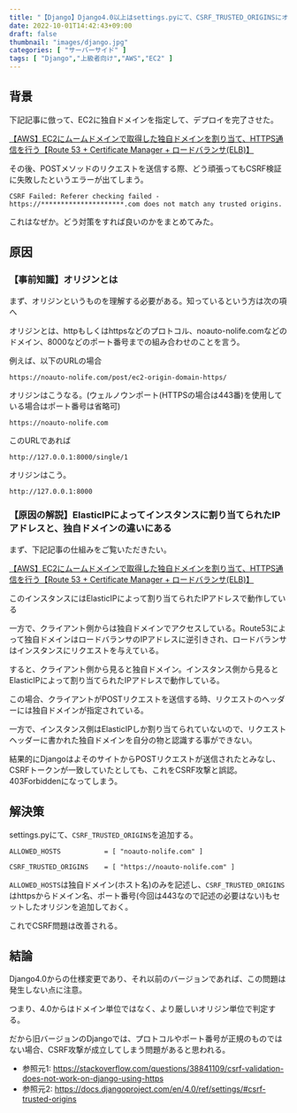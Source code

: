 ```yaml
---
title: "【Django】Django4.0以上はsettings.pyにて、CSRF_TRUSTED_ORIGINSにオリジンを指定しないとPOSTリクエスト時に403Forbiddenになる"
date: 2022-10-01T14:42:43+09:00
draft: false
thumbnail: "images/django.jpg"
categories: [ "サーバーサイド" ]
tags: [ "Django","上級者向け","AWS","EC2" ]
---
```



## 背景

下記記事に倣って、EC2に独自ドメインを指定して、デプロイを完了させた。

[【AWS】EC2にムームドメインで取得した独自ドメインを割り当て、HTTPS通信を行う【Route 53 + Certificate Manager + ロードバランサ(ELB)】](/post/ec2-origin-domain-https/)

その後、POSTメソッドのリクエストを送信する際、どう頑張ってもCSRF検証に失敗したというエラーが出てしまう。


    CSRF Failed: Referer checking failed - https://*********************.com does not match any trusted origins.


これはなぜか。どう対策をすれば良いのかをまとめてみた。

## 原因


### 【事前知識】オリジンとは

まず、オリジンというものを理解する必要がある。知っているという方は次の項へ

オリジンとは、httpもしくはhttpsなどのプロトコル、noauto-nolife.comなどのドメイン、8000などのポート番号までの組み合わせのことを言う。

例えば、以下のURLの場合
    
    https://noauto-nolife.com/post/ec2-origin-domain-https/

オリジンはこうなる。(ウェルノウンポート(HTTPSの場合は443番)を使用している場合はポート番号は省略可)

    https://noauto-nolife.com

このURLであれば

    http://127.0.0.1:8000/single/1

オリジンはこう。

    http://127.0.0.1:8000


### 【原因の解説】ElasticIPによってインスタンスに割り当てられたIPアドレスと、独自ドメインの違いにある

まず、下記記事の仕組みをご覧いただきたい。

[【AWS】EC2にムームドメインで取得した独自ドメインを割り当て、HTTPS通信を行う【Route 53 + Certificate Manager + ロードバランサ(ELB)】](/post/ec2-origin-domain-https/)

このインスタンスにはElasticIPによって割り当てられたIPアドレスで動作している

一方で、クライアント側からは独自ドメインでアクセスしている。Route53によって独自ドメインはロードバランサのIPアドレスに逆引きされ、ロードバランサはインスタンスにリクエストを与えている。

すると、クライアント側から見ると独自ドメイン。インスタンス側から見るとElasticIPによって割り当てられたIPアドレスで動作している。

この場合、クライアントがPOSTリクエストを送信する時、リクエストのヘッダーには独自ドメインが指定されている。

一方で、インスタンス側はElasticIPしか割り当てられていないので、リクエストヘッダーに書かれた独自ドメインを自分の物と認識する事ができない。

結果的にDjangoはよそのサイトからPOSTリクエストが送信されたとみなし、CSRFトークンが一致していたとしても、これをCSRF攻撃と誤認。403Forbiddenになってしまう。


## 解決策

settings.pyにて、`CSRF_TRUSTED_ORIGINS`を追加する。

    ALLOWED_HOSTS           = [ "noauto-nolife.com" ]

    CSRF_TRUSTED_ORIGINS    = [ "https://noauto-nolife.com" ]

`ALLOWED_HOSTS`は独自ドメイン(ホスト名)のみを記述し、`CSRF_TRUSTED_ORIGINS`はhttpsからドメイン名、ポート番号(今回は443なので記述の必要はない)もセットしたオリジンを追加しておく。

これでCSRF問題は改善される。


## 結論

Django4.0からの仕様変更であり、それ以前のバージョンであれば、この問題は発生しない点に注意。

つまり、4.0からはドメイン単位ではなく、より厳しいオリジン単位で判定する。

だから旧バージョンのDjangoでは、プロトコルやポート番号が正規のものではない場合、CSRF攻撃が成立してしまう問題があると思われる。

- 参照元1: https://stackoverflow.com/questions/38841109/csrf-validation-does-not-work-on-django-using-https
- 参照元2: https://docs.djangoproject.com/en/4.0/ref/settings/#csrf-trusted-origins


